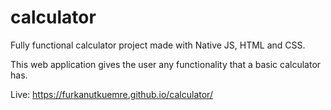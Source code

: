 # calculator

Fully functional calculator project made with Native JS, HTML and CSS.

This web application gives the user any functionality that a basic calculator has.

Live: https://furkanutkuemre.github.io/calculator/
